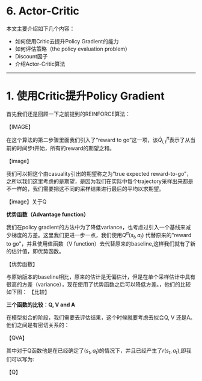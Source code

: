 # 6. Actor-Critic

本文主要介绍如下几个内容：

* 如何使用Critic去提升Policy Gradient的能力
* 如何评估策略（the policy evaluation problem）
* Discount因子
* 介绍Actor-Critic算法

---

# 1. 使用Critic提升Policy Gradient

首先我们还是回顾一下之前提到的REINFORCE算法：

【IMAGE】

在这个算法的第二步骤里面我们引入了“reward to go”这一项，该$\hat Q^\pi_{i,t}$表示了从当前的时间步t开始，所有的reward的期望之和。

【image】

我们可以把这个由casuality引出的期望称之为“true expected reward-to-go”， 之所以我们这里考虑的是期望，是因为我们在实际中每个trajectory采样出来都是不一样的，我们需要把这不同的采样结果进行最后的平均以求期望。

【image】关于Q

**优势函数（Advantage function）**

我们在policy gradient的方法中为了降低variance，也考虑过引入一个基线来减少梯度的方差。这里我们更进一步一点，我们使用$Q^\pi(s_t,a_t)$ 代替原来的"reward to go"，并且使用值函数（V function）去代替原来的baseline,这样我们就有了新的估计值，即优势函数。

【优势函数】

与原始版本的baseline相比，原来的估计是无偏估计，但是在单个采样估计中具有很高的方差（variance），现在使用了优势函数之后可以降低方差。，他们的比较如下图：
【比较】

**三个函数的比较：Q, V and A**

在模型拟合的阶段，我们需要去评估结果，这个时候就要考虑去拟合Q, V 还是A。他们之间是有密切关系的：

【QVA】

其中对于Q函数他是在已经确定了$(s_t,a_t)$的情况下，并且已经产生了$r(s_t,a_t)$,即我们可以写为:

【Q】

